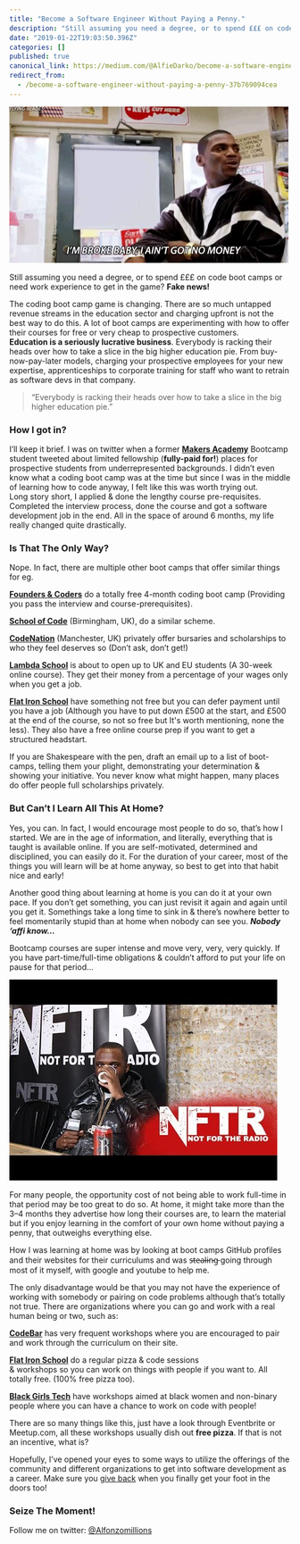 ```yaml
---
title: "Become a Software Engineer Without Paying a Penny."
description: "Still assuming you need a degree, or to spend £££ on code boot camps or need work experience to get in the game? Fake news!"
date: "2019-01-22T19:03:50.396Z"
categories: []
published: true
canonical_link: https://medium.com/@AlfieDarko/become-a-software-engineer-without-paying-a-penny-37b769094cea
redirect_from:
  - /become-a-software-engineer-without-paying-a-penny-37b769094cea
---
```


![I know, that’s why you are reading this.](./asset-1.png)

Still assuming you need a degree, or to spend £££ on code boot camps or need work experience to get in the game? **Fake news!**

The coding boot camp game is changing. There are so much untapped revenue streams in the education sector and charging upfront is not the best way to do this. A lot of boot camps are experimenting with how to offer their courses for free or very cheap to prospective customers.   
**Education is a seriously lucrative business**. Everybody is racking their heads over how to take a slice in the big higher education pie. From buy-now-pay-later models, charging your prospective employees for your new expertise, apprenticeships to corporate training for staff who want to retrain as software devs in that company.

> “Everybody is racking their heads over how to take a slice in the big higher education pie.”

### How I got in?

I’ll keep it brief. I was on twitter when a former  [**Makers Academy**](https://makers.tech) Bootcamp student tweeted about limited fellowship (**fully-paid for!**) places for prospective students from underrepresented backgrounds. I didn’t even know what a coding boot camp was at the time but since I was in the middle of learning how to code anyway, I felt like this was worth trying out.  
Long story short, I applied & done the lengthy course pre-requisites. Completed the interview process, done the course and got a software development job in the end. All in the space of around 6 months, my life really changed quite drastically.

### Is That The Only Way?

Nope. In fact, there are multiple other boot camps that offer similar things for eg.

[**Founders & Coders**](https://www.foundersandcoders.com/) do a totally free 4-month coding boot camp (Providing you pass the interview and course-prerequisites).

[**School of Code**](https://schoolofcode.co.uk/)  (Birmingham, UK), do a similar scheme.

[**CodeNation**](https://wearecodenation.com/) (Manchester, UK) privately offer bursaries and scholarships to who they feel deserves so (Don’t ask, don’t get!)

[**Lambda School**](https://lambdaschool.com/eu/)  is about to open up to UK and EU students (A 30-week online course). They get their money from a percentage of your wages only when you get a job.

[**Flat Iron School**](https://flatironschool.com/career-courses/coding-bootcamp/london/#tuition-financing-scholarships)  have something not free but you can defer payment until you have a job (Although you have to put down £500 at the start, and £500 at the end of the course, so not so free but It's worth mentioning, none the less). They also have a free online course prep if you want to get a structured headstart.

If you are Shakespeare with the pen, draft an email up to a list of boot-camps, telling them your plight, demonstrating your determination & showing your initiative. You never know what might happen, many places do offer people full scholarships privately.

### But Can’t I Learn All This At Home?

Yes, you can. In fact, I would encourage most people to do so, that’s how I started. We are in the age of information, and literally, everything that is taught is available online. If you are self-motivated, determined and disciplined, you can easily do it. For the duration of your career, most of the things you will learn will be at home anyway, so best to get into that habit nice and early!

Another good thing about learning at home is you can do it at your own pace. If you don’t get something, you can just revisit it again and again until you get it. Somethings take a long time to sink in & there’s nowhere better to feel momentarily stupid than at home when nobody can see you. **_Nobody ‘affi know…_**

Bootcamp courses are super intense and move very, very, very quickly. If you have part-time/full-time obligations & couldn’t afford to put your life on pause for that period…

![**“it’s a little bit of a sticky one, still.”**](./asset-2.jpeg)

For many people, the opportunity cost of not being able to work full-time in that period may be too great to do so. At home, it might take more than the 3–4 months they advertise how long their courses are, to learn the material but if you enjoy learning in the comfort of your own home without paying a penny, that outweighs everything else.

How I was learning at home was by looking at boot camps GitHub profiles and their websites for their curriculums and was s̵t̵e̵a̵l̵i̵n̵g̵ going through most of it myself, with google and youtube to help me.

The only disadvantage would be that you may not have the experience of working with somebody or pairing on code problems although that’s totally not true. There are organizations where you can go and work with a real human being or two, such as:

[**CodeBar**](https://codebar.io/) has very frequent workshops where you are encouraged to pair and work through the curriculum on their site.

[**Flat Iron School**](https://www.meetup.com/Flatiron-School-London-Coding-Community/events/past/) do a regular pizza & code sessions   
& workshops so you can work on things with people if you want to. All totally free. (100% free pizza too).

[**Black Girls Tech**](https://blackgirl.tech/) have workshops aimed at black women and non-binary people where you can have a chance to work on code with people!

There are so many things like this, just have a look through Eventbrite or Meetup.com, all these workshops usually dish out **free pizza**. If that is not an incentive, what is?

Hopefully, I’ve opened your eyes to some ways to utilize the offerings of the community and different organizations to get into software development as a career. Make sure you [give back](https://codebar.io/coaches) when you finally get your foot in the doors too!

### Seize The Moment!

Follow me on twitter: [@Alfonzomillions](https://twitter.com/AlfonzoMillions)
